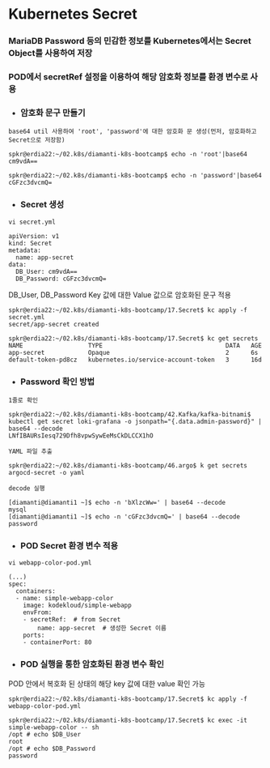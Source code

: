 # Kubernetes Secret
### MariaDB Password 등의 민감한 정보를 Kubernetes에서는 Secret Object를 사용하여 저장
### POD에서 secretRef 설정을 이용하여 해당 암호화 정보를 환경 변수로 사용 

- ### 암호화 문구 만들기
```
base64 util 사용하여 'root', 'password'에 대한 암호화 문 생성(먼저, 암호화하고 Secret으로 저장함) 

spkr@erdia22:~/02.k8s/diamanti-k8s-bootcamp$ echo -n 'root'|base64
cm9vdA==

spkr@erdia22:~/02.k8s/diamanti-k8s-bootcamp$ echo -n 'password'|base64
cGFzc3dvcmQ=
```

- ### Secret 생성
```
vi secret.yml

apiVersion: v1
kind: Secret
metadata:
  name: app-secret
data:
  DB_User: cm9vdA==
  DB_Password: cGFzc3dvcmQ=
```

DB_User, DB_Password Key 값에 대한 Value 값으로 암호화된 문구 적용

```
spkr@erdia22:~/02.k8s/diamanti-k8s-bootcamp/17.Secret$ kc apply -f secret.yml
secret/app-secret created

spkr@erdia22:~/02.k8s/diamanti-k8s-bootcamp/17.Secret$ kc get secrets
NAME                  TYPE                                  DATA   AGE
app-secret            Opaque                                2      6s
default-token-pd8cz   kubernetes.io/service-account-token   3      16d
```
- ### Password 확인 방법

```
1줄로 확인

spkr@erdia22:~/02.k8s/diamanti-k8s-bootcamp/42.Kafka/kafka-bitnami$ kubectl get secret loki-grafana -o jsonpath="{.data.admin-password}" | base64 --decode
LNfIBAURsIesq729Dfh8vpwSywEeMsCkDLCCX1hO
```

```
YAML 파일 추출 

spkr@erdia22:~/02.k8s/diamanti-k8s-bootcamp/46.argo$ k get secrets argocd-secret -o yaml
```

```
decode 실행 

[diamanti@diamanti1 ~]$ echo -n 'bXlzcWw=' | base64 --decode
mysql
[diamanti@diamanti1 ~]$ echo -n 'cGFzc3dvcmQ=' | base64 --decode
password
```

- ### POD Secret 환경 변수 적용
```
vi webapp-color-pod.yml

(...)
spec:
  containers:
  - name: simple-webapp-color
    image: kodekloud/simple-webapp
    envFrom:
    - secretRef:  # from Secret
        name: app-secret  # 생성한 Secret 이름
    ports:
    - containerPort: 80
```

- ### POD 실행을 통한 암호화된 환경 변수 확인
POD 안에서 복호화 된 상태의 해당 key 값에 대한 value 확인 가능  
```
spkr@erdia22:~/02.k8s/diamanti-k8s-bootcamp/17.Secret$ kc apply -f webapp-color-pod.yml

spkr@erdia22:~/02.k8s/diamanti-k8s-bootcamp/17.Secret$ kc exec -it simple-webapp-color -- sh
/opt # echo $DB_User
root
/opt # echo $DB_Password
password
```
